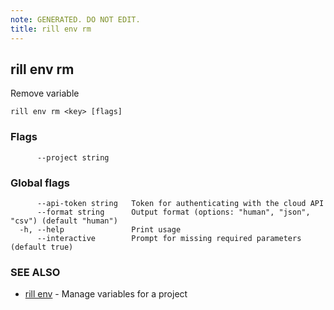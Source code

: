 ```yaml
---
note: GENERATED. DO NOT EDIT.
title: rill env rm
---
```

## rill env rm

Remove variable

```
rill env rm <key> [flags]
```

### Flags

```
      --project string   
```

### Global flags

```
      --api-token string   Token for authenticating with the cloud API
      --format string      Output format (options: "human", "json", "csv") (default "human")
  -h, --help               Print usage
      --interactive        Prompt for missing required parameters (default true)
```

### SEE ALSO

* [rill env](env.md)	 - Manage variables for a project

